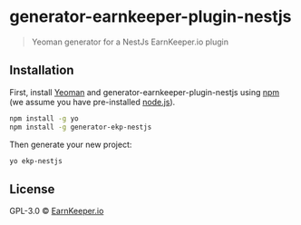 # generator-earnkeeper-plugin-nestjs
> Yeoman generator for a NestJs EarnKeeper.io plugin

## Installation

First, install [Yeoman](http://yeoman.io) and generator-earnkeeper-plugin-nestjs using [npm](https://www.npmjs.com/) (we assume you have pre-installed [node.js](https://nodejs.org/)).

```bash
npm install -g yo
npm install -g generator-ekp-nestjs
```

Then generate your new project:

```bash
yo ekp-nestjs
```

## License

GPL-3.0 © [EarnKeeper.io](https://earnkeeper.io)

